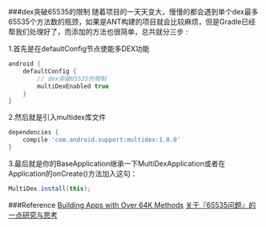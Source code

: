 ###dex突破65535的限制
随着项目的一天天变大，慢慢的都会遇到单个dex最多65535个方法数的瓶颈，如果是ANT构建的项目就会比较麻烦，但是Gradle已经帮我们处理好了，而添加的方法也很简单，总共就分三步 :

1.首先是在defaultConfig节点使能多DEX功能

```groovy
android {
    defaultConfig {
        // dex突破65535的限制
        multiDexEnabled true
    }
}
```

2.然后就是引入multidex库文件

```groovy
dependencies {
    compile 'com.android.support:multidex:1.0.0'
}
```

3.最后就是你的BaseApplication继承一下MultiDexApplication或者在Application的onCreate()方法加入这句：
```java
MultiDex.install(this);
```

###Reference
[Building Apps with Over 64K Methods](http://developer.android.com/intl/zh-cn/tools/building/multidex.html "http://developer.android.com/intl/zh-cn/tools/building/multidex.html")
[关于『65535问题』的一点研究与思考](http://blog.csdn.net/zhaokaiqiang1992/article/details/50412975 "http://blog.csdn.net/zhaokaiqiang1992/article/details/50412975")